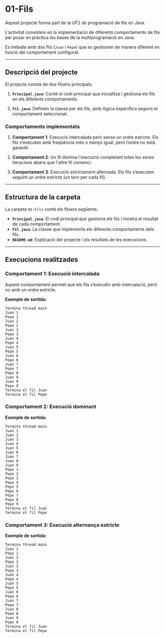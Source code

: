 # **01-Fils**

Aquest projecte forma part de la UF2 de programació de fils en Java. 

L’activitat consisteix en la implementació de diferents comportaments de fils per posar en pràctica les bases de la multiprogramació en Java. 

Es treballa amb dos fils (`Juan` i `Pepe`) que es gestionen de manera diferent en funció del comportament configurat.

---

## **Descripció del projecte**

El projecte consta de dos fitxers principals:
1. **`Principal.java`**: Conté el codi principal que inicialitza i gestiona els fils en els diferents comportaments.

2. **`Fil.java`**: Defineix la classe per als fils, amb lògica específica segons el comportament seleccionat.

### **Comportaments implementats**

1. **Comportament 1**: Execució intercalada però sense un ordre estricte. Els fils s’executen amb freqüència més o menys igual, però l’ordre no està garantit.

2. **Comportament 2**: Un fil domina l'execució completant totes les seves iteracions abans que l'altre fil comenci.

3. **Comportament 3**: Execució estrictament alternada. Els fils s’executen seguint un ordre estricte (un torn per cada fil).

---

## **Estructura de la carpeta**

La carpeta `01-Fils` conté els fitxers següents:
- **`Principal.java`**: El codi principal que gestiona els fils i mostra el resultat de cada comportament.
- **`Fil.java`**: La classe que implementa els diferents comportaments dels fils.
- **`README.md`**: Explicació del projecte i els resultats de les execucions.

---

## **Execucions realitzades**

### Comportament 1: Execució intercalada
Aquest comportament permet que els fils s’executin amb intercalació, però no amb un ordre estricte.

**Exemple de sortida:**
```plaintext
Termina thread main
Juan 1
Pepe 1
Juan 2
Pepe 2
Juan 3
Pepe 3
Juan 4
Pepe 4
Juan 5
Pepe 5
Juan 6
Pepe 6
Juan 7
Pepe 7
Pepe 8
Juan 8
Juan 9
Pepe 9
Termina el fil Juan
Termina el fil Pepe
```

### Comportament 2: Execució dominant
**Exemple de sortida:**
```plaintext
Termina thread main
Juan 1
Juan 2
Juan 3
Juan 4
Juan 5
Juan 6
Juan 7
Juan 8
Juan 9
Pepe 1
Pepe 2
Pepe 3
Pepe 4
Pepe 5
Pepe 6
Pepe 7
Pepe 8
Pepe 9
Termina el fil Juan
Termina el fil Pepe
```

### Comportament 3: Execució alternança estricte
**Exemple de sortida:**
```plaintext
Termina thread main
Juan 1
Pepe 1
Juan 2
Pepe 2
Juan 3
Pepe 3
Juan 4
Pepe 4
Juan 5
Pepe 5
Juan 6
Pepe 6
Juan 7
Pepe 7
Juan 8
Pepe 8
Juan 9
Pepe 9
Termina el fil Juan
Termina el fil Pepe
```